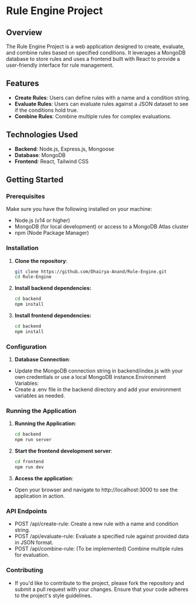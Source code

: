 # Rule Engine Project

## Overview

The Rule Engine Project is a web application designed to create, evaluate, and combine rules based on specified conditions. It leverages a MongoDB database to store rules and uses a frontend built with React to provide a user-friendly interface for rule management.

## Features

- **Create Rules**: Users can define rules with a name and a condition string.
- **Evaluate Rules**: Users can evaluate rules against a JSON dataset to see if the conditions hold true.
- **Combine Rules**: Combine multiple rules for complex evaluations.

## Technologies Used

- **Backend**: Node.js, Express.js, Mongoose
- **Database**: MongoDB
- **Frontend**: React, Tailwind CSS

## Getting Started

### Prerequisites

Make sure you have the following installed on your machine:

- Node.js (v14 or higher)
- MongoDB (for local development) or access to a MongoDB Atlas cluster
- npm (Node Package Manager)

### Installation

1. **Clone the repository**:
   ```bash
   git clone https://github.com/Dhairya-Anand/Rule-Engine.git
   cd Rule-Engine

2. **Install backend dependencies:**
    ```bash
    cd backend
    npm install

3. **Install frontend dependencies:**
    ```bash
    cd backend
    npm install

### Configuration

1. **Database Connection**:

- Update the MongoDB connection string in backend/index.js with your own credentials or use a local MongoDB instance.Environment Variables:
- Create a .env file in the backend directory and add your environment variables as needed.

### Running the Application

1. **Running the Application**:
    ```bash
    cd backend
    npm run server

2. **Start the frontend development server**:
    ```bash
    cd frontend
    npm run dev

3. **Access the application**:

- Open your browser and navigate to http://localhost:3000 to see the application in action.

### API Endpoints
- POST /api/create-rule: Create a new rule with a name and condition string.
- POST /api/evaluate-rule: Evaluate a specified rule against provided data in JSON format.
- POST /api/combine-rule: (To be implemented) Combine multiple rules for evaluation.

### Contributing
- If you'd like to contribute to the project, please fork the repository and submit a pull request with your changes. Ensure that your code adheres to the project's style guidelines.